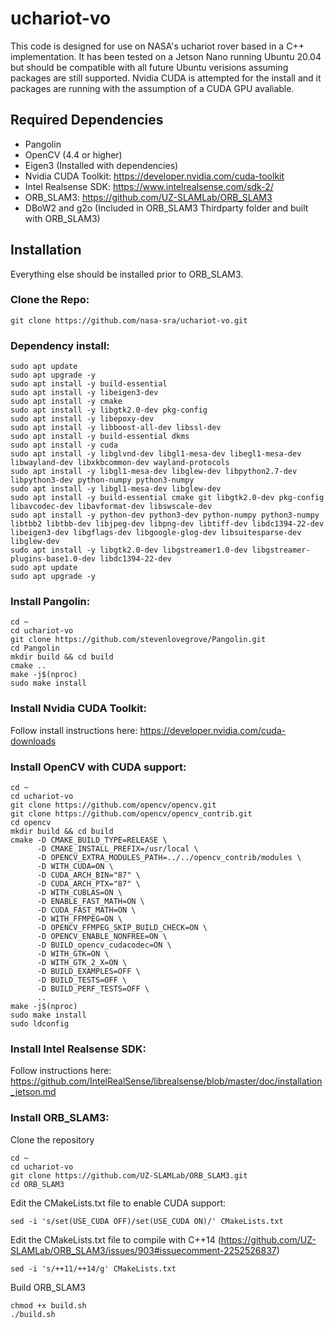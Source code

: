 # uchariot-vo

This code is designed for use on NASA's uchariot rover based in a C++ implementation. It has been tested on a Jetson Nano running Ubuntu 20.04 but should be compatible with all future Ubuntu verisions assuming packages are still supported. Nvidia CUDA is attempted for the install and it packages are running with the assumption of a CUDA GPU avaliable.

## Required Dependencies
* Pangolin
* OpenCV (4.4 or higher)
* Eigen3 (Installed with dependencies)
* Nvidia CUDA Toolkit: https://developer.nvidia.com/cuda-toolkit
* Intel Realsense SDK: https://www.intelrealsense.com/sdk-2/
* ORB_SLAM3: https://github.com/UZ-SLAMLab/ORB_SLAM3
* DBoW2 and g2o (Included in ORB_SLAM3 Thirdparty folder and built with ORB_SLAM3)

## Installation
Everything else should be installed prior to ORB_SLAM3.

### Clone the Repo:
```
git clone https://github.com/nasa-sra/uchariot-vo.git
```

### Dependency install:
```
sudo apt update
sudo apt upgrade -y
sudo apt install -y build-essential
sudo apt install -y libeigen3-dev
sudo apt install -y cmake
sudo apt install -y libgtk2.0-dev pkg-config
sudo apt install -y libepoxy-dev
sudo apt install -y libboost-all-dev libssl-dev
sudo apt install -y build-essential dkms
sudo apt install -y cuda
sudo apt install -y libglvnd-dev libgl1-mesa-dev libegl1-mesa-dev libwayland-dev libxkbcommon-dev wayland-protocols
sudo apt install -y libgl1-mesa-dev libglew-dev libpython2.7-dev libpython3-dev python-numpy python3-numpy
sudo apt install -y libgl1-mesa-dev libglew-dev
sudo apt install -y build-essential cmake git libgtk2.0-dev pkg-config libavcodec-dev libavformat-dev libswscale-dev
sudo apt install -y python-dev python3-dev python-numpy python3-numpy libtbb2 libtbb-dev libjpeg-dev libpng-dev libtiff-dev libdc1394-22-dev libeigen3-dev libgflags-dev libgoogle-glog-dev libsuitesparse-dev libglew-dev
sudo apt install -y libgtk2.0-dev libgstreamer1.0-dev libgstreamer-plugins-base1.0-dev libdc1394-22-dev
sudo apt update
sudo apt upgrade -y
```
### Install Pangolin:
```
cd ~
cd uchariot-vo
git clone https://github.com/stevenlovegrove/Pangolin.git
cd Pangolin
mkdir build && cd build
cmake ..
make -j$(nproc)
sudo make install
```
### Install Nvidia CUDA Toolkit:
Follow install instructions here: https://developer.nvidia.com/cuda-downloads
### Install OpenCV with CUDA support:
```
cd ~
cd uchariot-vo
git clone https://github.com/opencv/opencv.git
git clone https://github.com/opencv/opencv_contrib.git
cd opencv
mkdir build && cd build
cmake -D CMAKE_BUILD_TYPE=RELEASE \
      -D CMAKE_INSTALL_PREFIX=/usr/local \
      -D OPENCV_EXTRA_MODULES_PATH=../../opencv_contrib/modules \
      -D WITH_CUDA=ON \
      -D CUDA_ARCH_BIN="87" \
      -D CUDA_ARCH_PTX="87" \
      -D WITH_CUBLAS=ON \
      -D ENABLE_FAST_MATH=ON \
      -D CUDA_FAST_MATH=ON \
      -D WITH_FFMPEG=ON \
      -D OPENCV_FFMPEG_SKIP_BUILD_CHECK=ON \
      -D OPENCV_ENABLE_NONFREE=ON \
      -D BUILD_opencv_cudacodec=ON \
      -D WITH_GTK=ON \
      -D WITH_GTK_2_X=ON \
      -D BUILD_EXAMPLES=OFF \
      -D BUILD_TESTS=OFF \
      -D BUILD_PERF_TESTS=OFF \
      ..
make -j$(nproc)
sudo make install
sudo ldconfig
```
### Install Intel Realsense SDK:
Follow instructions here:
https://github.com/IntelRealSense/librealsense/blob/master/doc/installation_jetson.md

### Install ORB_SLAM3:
Clone the repository
```
cd ~
cd uchariot-vo
git clone https://github.com/UZ-SLAMLab/ORB_SLAM3.git
cd ORB_SLAM3
```
Edit the CMakeLists.txt file to enable CUDA support:
```
sed -i 's/set(USE_CUDA OFF)/set(USE_CUDA ON)/' CMakeLists.txt
```
Edit the CMakeLists.txt file to compile with C++14 (https://github.com/UZ-SLAMLab/ORB_SLAM3/issues/903#issuecomment-2252526837)
```
sed -i 's/++11/++14/g' CMakeLists.txt
```
Build ORB_SLAM3
```
chmod +x build.sh
./build.sh
```

